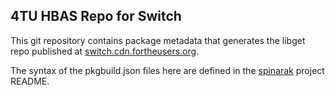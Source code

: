 ## 4TU HBAS Repo for Switch

This git repository contains package metadata that generates the libget repo published at [switch.cdn.fortheusers.org](https://switch.cdn.fortheusers.org/repo.json).

The syntax of the pkgbuild.json files here are defined in the [spinarak](https://github.com/fortheusers/spinarak) project README.
